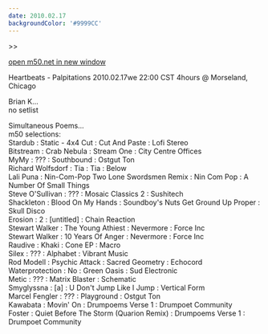 ```yaml
---
date: 2010.02.17
backgroundColor: '#9999CC'
---
```


\>>

[open m50.net in new window  
](http://m50.net/)  

Heartbeats - Palpitations 2010.02.17we 22:00 CST 4hours @ Morseland, Chicago  

Brian K...  
no setlist  

Simultaneous Poems...  
m50 selections:  
Stardub : Static - 4x4 Cut : Cut And Paste : Lofi Stereo  
Bitstream : Crab Nebula : Stream One : City Centre Offices  
MyMy : ??? : Southbound : Ostgut Ton  
Richard Wolfsdorf : Tia : Tia : Below  
Lali Puna : Nin-Com-Pop Two Lone Swordsmen Remix : Nin Com Pop : A Number Of Small Things  
Steve O'Sullivan : ??? : Mosaic Classics 2 : Sushitech  
Shackleton : Blood On My Hands : Soundboy's Nuts Get Ground Up Proper : Skull Disco  
Erosion : 2 : \[untitled\] : Chain Reaction  
Stewart Walker : The Young Athiest : Nevermore : Force Inc  
Stewart Walker : 10 Years Of Anger : Nevermore : Force Inc  
Raudive : Khaki : Cone EP : Macro  
Silex : ??? : Alphabet : Vibrant Music  
Rod Modell : Psychic Attack : Sacred Geometry : Echocord  
Waterprotection : No : Green Oasis : Sud Electronic  
Metic : ??? : Matrix Blaster : Schematic  
Smyglyssna : \[a\] : U Don't Jump Like I Jump : Vertical Form  
Marcel Fengler : ??? : Playground : Ostgut Ton  
Kawabata : Movin' On : Drumpoems Verse 1 : Drumpoet Community  
Foster : Quiet Before The Storm (Quarion Remix) : Drumpoems Verse 1 : Drumpoet Community